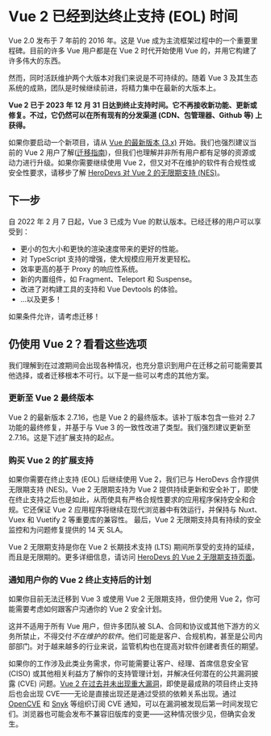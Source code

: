 # Vue 2 已经到达终止支持 (EOL) 时间

Vue 2.0 发布于 7 年前的 2016 年。这是 Vue 成为主流框架过程中的一个重要里程碑。目前的许多 Vue 用户都是在 Vue 2 时代开始使用 Vue 的，并用它构建了许多伟大的东西。

然而，同时活跃维护两个大版本对我们来说是不可持续的。随着 Vue 3 及其生态系统的成熟，团队是时候继续前进，将精力集中在最新的大版本上。

**Vue 2 已于 2023 年 12 月 31 日达到终止支持时间。它不再接收新功能、更新或修复。不过，它仍然可以在所有现有的分发渠道 (CDN、包管理器、Github 等) 上获得。**

如果你要启动一个新项目，请从 [Vue 的最新版本 (3.x)](https://vuejs.org/) 开始。我们也强烈建议当前的 Vue 2 用户了解([迁移指南](https://v3-migration.vuejs.org/zh/))，但我们也理解并非所有用户都有足够的资源或动力进行升级。如果你需要继续使用 Vue 2，但又对不在维护的软件有合规性或安全性要求，请移步了解 [HeroDevs 对 Vue 2 的无限期支持 (NES)](https://www.herodevs.com/support/nes-vue?utm_source=vuejs-org&utm_medium=vue2-eol-banner)。

## 下一步

自 2022 年 2 月 7 日起，Vue 3 已成为 Vue 的默认版本。已经迁移的用户可以享受到：

* 更小的包大小和更快的渲染速度带来的更好的性能。
* 对 TypeScript 支持的增强，使大规模应用开发更轻松。
* 效率更高的基于 Proxy 的响应性系统。
* 新的内置组件，如 Fragment、Teleport 和 Suspense。
* 改进了对构建工具的支持和 Vue Devtools 的体验。
* …以及更多！

如果条件允许，请考虑迁移！

## 仍使用 Vue 2？看看这些选项

我们理解到在过渡期间会出现各种情况，也充分意识到用户在迁移之前可能需要其他选择，或者迁移根本不可行。以下是一些可以考虑的其他方案。

### 更新至 Vue 2 最终版本

Vue 2 的最新版本 2.7.16，也是 Vue 2 的最终版本。该补丁版本包含一些对 2.7 功能的最终修复，并基于与 Vue 3 的一致性改进了类型。我们强烈建议更新至 2.7.16。这是下述扩展支持的起点。

### 购买 Vue 2 的扩展支持

如果你需要在终止支持 (EOL) 后继续使用 Vue 2，我们已与 HeroDevs 合作提供无限期支持 (NES)。Vue 2 无限期支持为 Vue 2 提供持续更新和安全补丁，即使在终止支持之后也是如此，从而使具有严格合规性要求的应用程序保持安全和合规。它还保证 Vue 2 应用程序将继续在现代浏览器中有效运行，并保持与 Nuxt、Vuex 和 Vuetify 2 等重要库的兼容性。 最后，Vue 2 无限期支持具有持续的安全监控和为问题修复提供的 14 天 SLA。

Vue 2 无限期支持是你在 Vue 2 长期技术支持 (LTS) 期间所享受的支持的延续，而且是无限期的。更多详细信息，请访问 [HeroDevs 的 Vue 2 无限期支持页面](https://www.herodevs.com/support/nes-vue?utm_source=vuejs-org&utm_medium=blog&utm_campaign=eol-by-eoy)。

### 通知用户你的 Vue 2 终止支持后的计划 

如果你目前无法迁移到 Vue 3 或使用 Vue 2 无限期支持，但仍使用 Vue 2，你可能需要考虑如何跟客户沟通你的 Vue 2 安全计划。

这并不适用于所有 Vue 用户，但许多团队被 SLA、合同和协议或其他下游方的义务所禁止，不得交付*不在维护的软件*。他们可能是客户、合规机构，甚至是公司内部部门。对于越来越多的行业来说，监管机构也在提高对软件创建者责任的期望。

如果你的工作涉及此类业务需求，你可能需要让客户、经理、首席信息安全官 (CISO) 或其他相关利益方了解你的支持管理计划，并解决任何潜在的公共漏洞披露 (CVE) 问题。[Vue 2 在过去并未出现重大漏洞](https://v2.cn.vuejs.org/lts/#:~:text=Vue%202%20%E5%9C%A8%E8%BF%87%E5%8E%BB%E5%B0%9A%E6%9C%AA%E6%9C%89%E8%BF%87%E7%9C%9F%E6%AD%A3%E7%9A%84%E5%AE%89%E5%85%A8%E9%97%AE%E9%A2%98%E7%9A%84%E8%AE%B0%E5%BD%95%EF%BC%8C%E4%BD%86%E6%98%AF%E4%BD%A0%E5%8F%AF%E8%83%BD%E4%BC%9A%E9%9C%80%E8%A6%81%E4%B8%80%E4%B8%AA%E7%89%88%E6%9C%AC%E6%9D%A5%E5%BA%94%E5%AF%B9%E5%90%88%E8%A7%84%E6%88%96%E5%85%AC%E5%8F%B8%E6%94%BF%E7%AD%96%E9%97%AE%E9%A2%98%E3%80%82)，即使是最成熟的项目终止支持后也会出现 CVE——无论是直接出现还是通过受损的依赖关系出现。通过 [OpenCVE](https://www.opencve.io/) 和 [Snyk](https://snyk.io) 等组织订阅 CVE 通知，可以在漏洞被发现后第一时间发现它们。浏览器也可能会发布不兼容旧版库的变更——这种情况很少见，但确实会发生。
